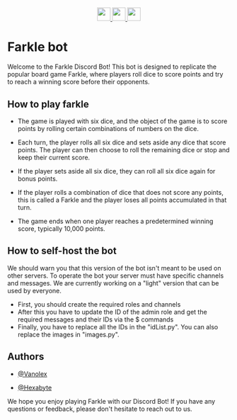 #
<div align="center">
    <a href="https://www.python.org/">
        <img 
            src="https://img.shields.io/badge/WRITTEN%20IN-PYTHON%203.11-4B8BBE?style=for-the-badge&logo=python&logoColor=white"
            height="30"
        />
    </a> 
    <a href="https://discord.gg/Q3JWsayfSp">
        <img 
            src="https://img.shields.io/discord/1073319056083517551?color=5865F2&label=DISCORD&logo=discord&logoColor=white&style=for-the-badge"
            height="30"
        />
    </a>
    <a href="https://github.com/posterhusky/FarkleBot">
        <img 
            src="https://img.shields.io/badge/REPO%20LINK-%2FFarkleBot-6cc644?style=for-the-badge&logo=github&logoColor=white"
            height="30"
        />
    </a>
</div>

# Farkle bot

Welcome to the Farkle Discord Bot! This bot is designed to replicate the popular board game Farkle, where players roll dice to score points and try to reach a winning score before their opponents.


## How to play farkle
- The game is played with six dice, and the object of the game is to score points by rolling certain combinations of numbers on the dice.

- Each turn, the player rolls all six dice and sets aside any dice that score points. The player can then choose to roll the remaining dice or stop and keep their current score.

- If the player sets aside all six dice, they can roll all six dice again for bonus points.

- If the player rolls a combination of dice that does not score any points, this is called a Farkle and the player loses all points accumulated in that turn.

- The game ends when one player reaches a predetermined winning score, typically 10,000 points.

## How to self-host the bot
We should warn you that this version of the bot isn't meant to be used on other servers. To operate the bot your server must have specific channels and messages. We are currently working on a "light" version that can be used by everyone.
- First, you should create the required roles and channels
- After this you have to update the ID of the admin role and get the required messages and their IDs via the $ commands
- Finally, you have to replace all the IDs in the "idList.py". You can also replace the images in "images.py".

## Authors

- [@Vanolex](https://github.com/posterhusky)

- [@Hexabyte](https://github.com/posterhusky)


We hope you enjoy playing Farkle with our Discord Bot! If you have any questions or feedback, please don't hesitate to reach out to us.